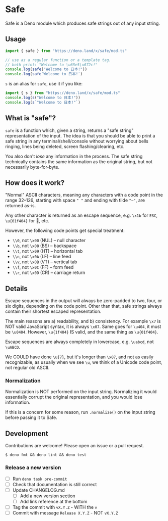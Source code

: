 # Safe

Safe is a Deno module which produces safe strings out of any input string.

## Usage

```ts
import { safe } from "https://deno.land/x/safe/mod.ts"

// use as a regular function or a template tag.
// both print: "Welcome to \u65e5\u672c!"
console.log(safe("Welcome to 日本!"))
console.log(safe`Welcome to 日本!`)
```

`s` is an alias for `safe`, use it if you like:

```ts
import { s } from "https://deno.land/x/safe/mod.ts"
console.log(s("Welcome to 日本!"))
console.log(s`"Welcome to 日本!"`)
```

## What is "safe"?

`safe` is a function which, given a string, returns a "safe string"
representation of the input. The idea is that you should be able to print a safe
string in any terminal/shell/console without worrying about bells ringing, lines
being deleted, screen flashing/clearing, etc.

You also don't _lose_ any information in the process. The safe string
technically contains the same information as the original string, but not
necessarily byte-for-byte.

## How does it work?

"Normal" ASCII characters, meaning any characters with a code point in the range
32–126, starting with space `" "` and ending with tilde `"~"`, are returned
as-is.

Any other character is returned as an escape sequence, e.g. `\x1b` for `ESC`,
`\u{01f404}` for 🐄, etc.

However, the following code points get special treatment:

- `\\0`, not `\x00` (NUL) – null character
- `\\b`, not `\x08` (BS) – backspace
- `\\t`, not `\x09` (HT) – horizontal tab
- `\\n`, not `\x0A` (LF) – line feed
- `\\v`, not `\x0B` (VT) – vertical tab
- `\\f`, not `\x0C` (FF) – form feed
- `\\r`, not `\x0D` (CR) – carriage return

## Details

Escape sequences in the output will always be zero-padded to two, four, or six
digits, depending on the code point. Other than that, safe strings always
contain their shortest escaped representation.

The main reasons are a) readability, and b) consistency. For example `\x7` is
NOT valid JavaScript syntax, it is always `\x07`. Same goes for `\u404`, it must
be `\u0404`. However, `\u{1f404}` IS valid, and the same thing as `\u{01f404}`.

Escape sequences are always completely in lowercase, e.g. `\uabcd`, not
`\uABCD`.

We COULD have done `\u{7}`, but it's longer than `\x07`, and not as easily
recognizable, as usually when we see `\u`, we think of a Unicode code point, not
regular old ASCII.

### Normalization

Normalization is NOT performed on the input string. Normalizing it would
essentially corrupt the original representation, and you would lose information.

If this is a concern for some reason, run `.normalize()` on the input string
before passing it to Safe.

## Development

Contributions are welcome! Please open an issue or a pull request.

```console
$ deno fmt && deno lint && deno test
```

### Release a new version

- [ ] Run `deno task pre-commit`
- [ ] Check that documentation is still correct
- [ ] Update CHANGELOG.md
  - [ ] Add a new version section
  - [ ] Add link reference at the bottom
- [ ] Tag the commit with `vX.Y.Z` - WITH the `v`
- [ ] Commit with message `Release X.Y.Z` - NOT `vX.Y.Z`
